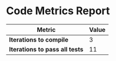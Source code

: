 # Code Metrics Report

| Metric                          | Value     |
|---------------------------------|-----------|
| **Iterations to  compile**      | 3         |
| **Iterations to pass all tests**| 11        |

